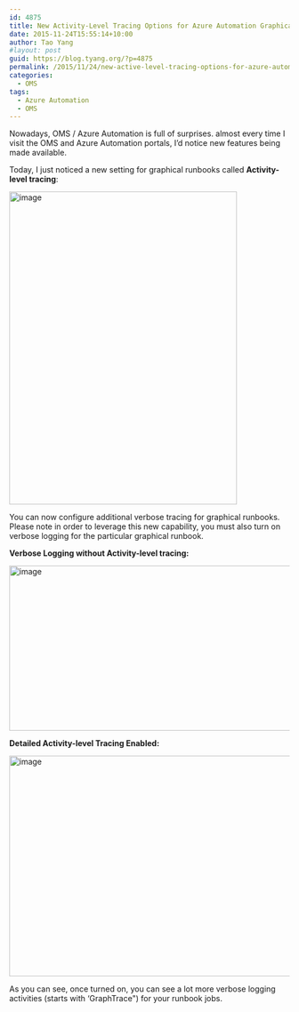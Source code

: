 ```yaml
---
id: 4875
title: New Activity-Level Tracing Options for Azure Automation Graphical Runbooks
date: 2015-11-24T15:55:14+10:00
author: Tao Yang
#layout: post
guid: https://blog.tyang.org/?p=4875
permalink: /2015/11/24/new-active-level-tracing-options-for-azure-automation-graphical-runbooks/
categories:
  - OMS
tags:
  - Azure Automation
  - OMS
---
```

Nowadays, OMS / Azure Automation is full of surprises. almost every time I visit the OMS and Azure Automation portals, I’d notice new features being made available.

Today, I just noticed a new setting for graphical runbooks called <strong>Activity-level tracing</strong>:

<a href="https://blog.tyang.org/wp-content/uploads/2015/11/image3.png"><img style="background-image: none; padding-top: 0px; padding-left: 0px; display: inline; padding-right: 0px; border: 0px;" title="image" src="https://blog.tyang.org/wp-content/uploads/2015/11/image_thumb3.png" alt="image" width="409" height="563" border="0" /></a>

You can now configure additional verbose tracing for graphical runbooks. Please note in order to leverage this new capability, you must also turn on verbose logging for the particular graphical runbook.

<strong>Verbose Logging without Activity-level tracing:</strong>

<a href="https://blog.tyang.org/wp-content/uploads/2015/11/image4.png"><img style="background-image: none; padding-top: 0px; padding-left: 0px; display: inline; padding-right: 0px; border: 0px;" title="image" src="https://blog.tyang.org/wp-content/uploads/2015/11/image_thumb4.png" alt="image" width="678" height="297" border="0" /></a>

<strong>Detailed Activity-level Tracing Enabled:</strong>

<a href="https://blog.tyang.org/wp-content/uploads/2015/11/image5.png"><img style="background-image: none; padding-top: 0px; padding-left: 0px; display: inline; padding-right: 0px; border: 0px;" title="image" src="https://blog.tyang.org/wp-content/uploads/2015/11/image_thumb5.png" alt="image" width="683" height="397" border="0" /></a>

As you can see, once turned on, you can see a lot more verbose logging activities (starts with ‘GraphTrace") for your runbook jobs.